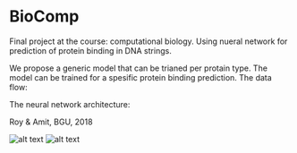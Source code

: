 # BioComp

Final project at the course: computational biology.
Using nueral network for prediction of protein binding in DNA strings.

We propose a generic model that can be trianed per protain type. The model can be trained for a spesific protein binding prediction.
The data flow:

The neural network architecture:

Roy & Amit, BGU, 2018

![alt text](https://www.qmul.ac.uk/computational-biology/media/lsi-centre-for-computational-biology/bioinfo_image.jpg)
![alt text](https://github.com/RoyHirsch/BioComp/tree/master/Documents/netArchitecture.png)
